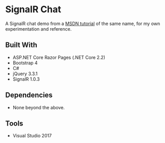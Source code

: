 # SignalR Chat
A SignalR chat demo from a [MSDN tutorial](https://docs.microsoft.com/en-us/aspnet/core/tutorials/signalr?view=aspnetcore-2.2&tabs=visual-studio) of the same name, for my own experimentation and reference.

## Built With
* ASP.NET Core Razor Pages (.NET Core 2.2)
* Bootstrap 4
* C#
* jQuery 3.3.1
* SignalR 1.0.3

## Dependencies
* None beyond the above.

## Tools
* Visual Studio 2017